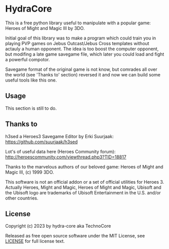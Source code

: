 HydraCore
=========

This is a free python library useful to manipulate with a popular game: Heroes of Might and Magic III by 3DO.

Initial goal of this library was to make a program which could train you in playing PVP games on Jebus Outcast/Jebus Cross templates without actauly a human opponent.
The idea is too boost the computer opponent, but modifing a late game savegame file, which later you could load and fight a powerful compotor.

Savegame format of the original game is not know, but comrades all over the world (see 'Thanks to' section) reversed it and now we can build some useful tools like this one.


Usage
-----

This section is still to do.


Thanks to
---------

h3sed a Heroes3 Savegame Editor by Erki Suurjaak: https://github.com/suurjaak/h3sed

Lot's of useful data here (Heroes Community forum): http://heroescommunity.com/viewthread.php3?TID=18817

Thanks to the marvelous authors of our beloved game: Heroes of Might and Magic III, (c) 1999 3DO.

This software is not an official addon or a set of official utilities for Heroes 3. Actually Heroes, Might and Magic, Heroes of Might and Magic, Ubisoft and the Ubisoft logo are trademarks of Ubisoft Entertainment in the U.S. and/or other countries.


License
-------

Copyright (c) 2023 by hydra-core aka TechnoCore

Released as free open source software under the MIT License,
see [LICENSE](LICENSE) for full license text.
